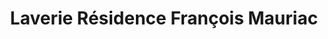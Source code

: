 ---
title: "Laverie Résidence François Mauriac"
url: /pessac/laverie-residence-francois-mauriac/
shop: blanchisserie
---